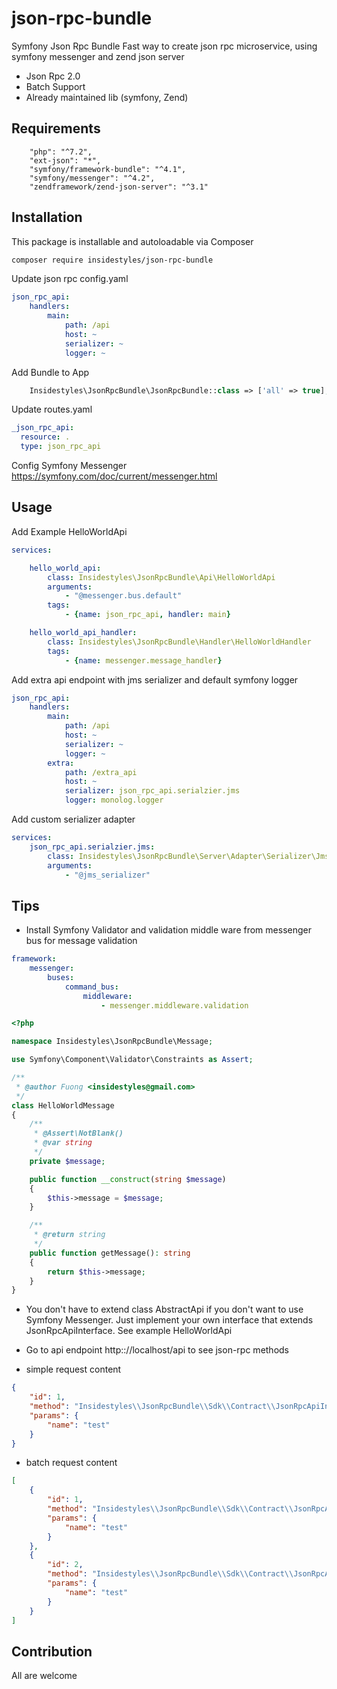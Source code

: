 # json-rpc-bundle
Symfony Json Rpc Bundle
Fast way to create json rpc microservice, using symfony messenger
and zend json server

- Json Rpc 2.0
- Batch Support
- Already maintained lib (symfony, Zend)

## Requirements


        "php": "^7.2",
        "ext-json": "*",
        "symfony/framework-bundle": "^4.1",
        "symfony/messenger": "^4.2",
        "zendframework/zend-json-server": "^3.1"


## Installation

This package is installable and autoloadable via Composer 

```sh
composer require insidestyles/json-rpc-bundle
```

Update json rpc config.yaml

```yaml
json_rpc_api:
    handlers:
        main:
            path: /api
            host: ~
            serializer: ~
            logger: ~
```

Add Bundle to App
```php
    Insidestyles\JsonRpcBundle\JsonRpcBundle::class => ['all' => true],
```

Update routes.yaml

```yaml
_json_rpc_api:
  resource: .
  type: json_rpc_api

```

Config Symfony Messenger https://symfony.com/doc/current/messenger.html

## Usage

Add Example HelloWorldApi

```yaml
services:

    hello_world_api:
        class: Insidestyles\JsonRpcBundle\Api\HelloWorldApi
        arguments:
            - "@messenger.bus.default"
        tags:
            - {name: json_rpc_api, handler: main}

    hello_world_api_handler:
        class: Insidestyles\JsonRpcBundle\Handler\HelloWorldHandler
        tags:
            - {name: messenger.message_handler}

```

Add extra api endpoint with jms serializer and default symfony logger

```yaml
json_rpc_api:
    handlers:
        main:
            path: /api
            host: ~
            serializer: ~
            logger: ~
        extra:
            path: /extra_api
            host: ~
            serializer: json_rpc_api.serialzier.jms
            logger: monolog.logger
```

Add custom serializer adapter

```yaml
services:
    json_rpc_api.serialzier.jms:
        class: Insidestyles\JsonRpcBundle\Server\Adapter\Serializer\JmsSerializer
        arguments:
            - "@jms_serializer"
```


## Tips

- Install Symfony Validator and validation middle ware from messenger bus for message validation

```yaml
framework:
    messenger:
        buses:
            command_bus:
                middleware:
                    - messenger.middleware.validation
```

```php
<?php

namespace Insidestyles\JsonRpcBundle\Message;

use Symfony\Component\Validator\Constraints as Assert;

/**
 * @author Fuong <insidestyles@gmail.com>
 */
class HelloWorldMessage
{
    /**
     * @Assert\NotBlank()
     * @var string
     */
    private $message;

    public function __construct(string $message)
    {
        $this->message = $message;
    }

    /**
     * @return string
     */
    public function getMessage(): string
    {
        return $this->message;
    }
}

``` 

- You don't have to extend class AbstractApi if you don't want to use Symfony Messenger. 
Just implement your own interface that extends JsonRpcApiInterface. See example HelloWorldApi

- Go to api endpoint http:://localhost/api to see json-rpc methods 

- simple request content

```json
{
    "id": 1,
	"method": "Insidestyles\\JsonRpcBundle\\Sdk\\Contract\\JsonRpcApiInterface.helloWorld",
	"params": {
		"name": "test"
	}
}
```
- batch request content

```json
[
    {
        "id": 1,
        "method": "Insidestyles\\JsonRpcBundle\\Sdk\\Contract\\JsonRpcApiInterface.helloWorld",
        "params": {
            "name": "test"
        }
    },
    {
        "id": 2,
    	"method": "Insidestyles\\JsonRpcBundle\\Sdk\\Contract\\JsonRpcApiInterface.helloWorld",
    	"params": {
    		"name": "test"
    	}
    }
]
```

## Contribution

All are welcome